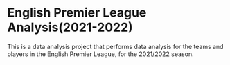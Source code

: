 # English Premier League Analysis(2021-2022)

This is a data analysis project that performs data analysis for the teams and players in the English Premier League, for the 2021/2022 season. 
